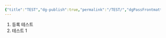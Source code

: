 ```yaml
---
{"title":"TEST","dg-publish":true,"permalink":"/TEST/","dgPassFrontmatter":true}
---
```


1. 등록 테스트
2. 테스트 1